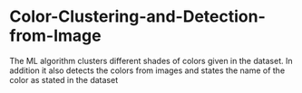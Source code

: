# Color-Clustering-and-Detection-from-Image
The ML algorithm clusters different shades of colors given in the dataset. In addition it also detects the colors from images and states the name of the color as stated in the dataset

